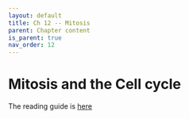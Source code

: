 ```yaml
---
layout: default
title: Ch 12 -- Mitosis
parent: Chapter content
is_parent: true
nav_order: 12
---
```


# Mitosis and the Cell cycle

The reading guide is [here](ch12_rg.html)
